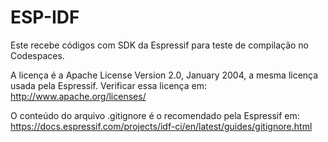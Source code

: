 # ESP-IDF
Este recebe códigos com SDK da Espressif para teste de compilação no Codespaces.

A licença é a Apache License Version 2.0, January 2004, a mesma licença usada pela Espressif.
Verificar essa licença em: 
http://www.apache.org/licenses/

O conteúdo do arquivo .gitignore é o recomendado pela Espressif em:
https://docs.espressif.com/projects/idf-ci/en/latest/guides/gitignore.html

